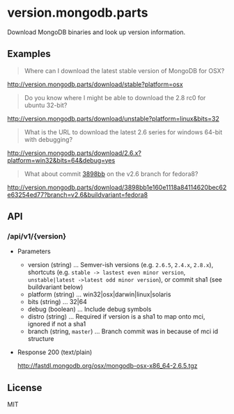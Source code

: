 # version.mongodb.parts

Download MongoDB binaries and look up version information.

## Examples

> Where can I download the latest stable version of MongoDB for OSX?

http://version.mongodb.parts/download/stable?platform=osx

> Do you know where I might be able to download the 2.8 rc0 for ubuntu 32-bit?

http://version.mongodb.parts/download/unstable?platform=linux&bits=32

> What is the URL to download the latest 2.6 series for windows 64-bit with debugging?

http://version.mongodb.parts/download/2.6.x?platform=win32&bits=64&debug=yes

> What about commit [3898bb](3898bb) on the v2.6 branch for fedora8?

http://version.mongodb.parts/download/3898bb1e160e1118a84114620bec62e63254ed77?branch=v2.6&buildvariant=fedora8

## API

### /api/v1/{version}

+ Parameters
  + version (string) ... Semver-ish versions (e.g. `2.6.5`, `2.4.x`, `2.8.x`), shortcuts (e.g. `stable -> lastest even minor version`, `unstable|latest ->latest odd minor version`), or commit sha1 (see buildvariant below)
  + platform (string) ... win32|osx|darwin|linux|solaris
  + bits (string) ... 32|64
  + debug (boolean) ... Include debug symbols
  + distro (string) ... Required if version is a sha1 to map onto mci, ignored if not a sha1
  + branch (string, `master`) ... Branch commit was in because of mci id structure

+ Response 200 (text/plain)

  http://fastdl.mongodb.org/osx/mongodb-osx-x86_64-2.6.5.tgz

## License

MIT

[d12f37]: https://github.com/mongodb/mongo/commit/3898bb1e160e1118a84114620bec62e63254ed77
